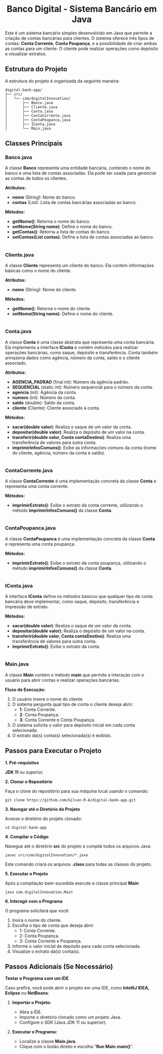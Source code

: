 <h1 align="center">
   Banco Digital - Sistema Bancário em Java
</h1>


Este é um sistema bancário simples desenvolvido em Java que permite a criação de contas bancárias para clientes. O sistema oferece três tipos de contas: **Conta Corrente**, **Conta Poupança**, e a possibilidade de criar ambas as contas para um cliente. O cliente pode realizar operações como depósito e visualizar extratos.   

## Estrutura do Projeto   

A estrutura do projeto é organizada da seguinte maneira:   

```   
digital-bank-app/
├── src/
│   └── com/digitalInnovation/
│       ├── Banco.java
│       ├── Cliente.java
│       ├── Conta.java
│       ├── ContaCorrente.java
│       ├── ContaPoupanca.java
│       ├── IConta.java
│       └── Main.java
```   

## Classes Principais   

### Banco.java   

A classe **Banco** representa uma entidade bancária, contendo o nome do banco e uma lista de contas associadas. Ela pode ser usada para gerenciar as contas de todos os clientes.

**Atributos:**   

- **nome** (String): Nome do banco.
- **contas** (List<Conta>): Lista de contas bancárias associadas ao banco.   

**Métodos:**   

- **getNome()**: Retorna o nome do banco.
- **setNome(String nome)**: Define o nome do banco.
- **getContas()**: Retorna a lista de contas do banco.
- **setContas(List<Conta> contas)**: Define a lista de contas associadas ao banco.   

#    

### Cliente.java   

A classe **Cliente** representa um cliente do banco. Ela contém informações básicas como o nome do cliente.

**Atributos:**   

- **nome** (String): Nome do cliente.   

**Métodos:**   

- **getNome()**: Retorna o nome do cliente.
- **setNome(String nome)**: Define o nome do cliente.   

#   

### Conta.java   

A classe **Conta** é uma classe abstrata que representa uma conta bancária. Ela implementa a interface **IConta** e contém métodos para realizar operações bancárias, como saque, depósito e transferência. Conta também armazena dados como agência, número da conta, saldo e o cliente associado.

**Atributos:**   

- **AGENCIA_PADRAO** (final int): Número da agência padrão.
- **SEQUENCIAL** (static int): Número sequencial para o número da conta.
- **agencia** (int): Agência da conta.
- **numero** (int): Número da conta.
- **saldo** (double): Saldo da conta.
- **cliente** (Cliente): Cliente associado à conta.   

**Métodos:**   

- **sacar(double valor)**: Realiza o saque de um valor da conta.
- **depositar(double valor)**: Realiza o depósito de um valor na conta.
- **transferir(double valor, Conta contaDestino)**: Realiza uma transferência de valores para outra conta.
- **imprimirInfosComuns()**: Exibe as informações comuns da conta (nome do cliente, agência, número da conta e saldo).   

#   

### ContaCorrente.java   

A classe **ContaCorrente** é uma implementação concreta da classe **Conta** e representa uma conta corrente.

**Métodos:**   

- **imprimirExtrato()**: Exibe o extrato da conta corrente, utilizando o método **imprimirInfosComuns()** da classe **Conta**.   

#   

### ContaPoupanca.java   

A classe **ContaPoupanca** é uma implementação concreta da classe **Conta** e representa uma conta poupança.

**Métodos:**   

- **imprimirExtrato()**: Exibe o extrato da conta poupança, utilizando o método **imprimirInfosComuns()** da classe **Conta**.   

#   

### IConta.java   

A interface **IConta** define os métodos básicos que qualquer tipo de conta bancária deve implementar, como saque, depósito, transferência e impressão de extrato.

**Métodos:**   

- **sacar(double valor)**: Realiza o saque de um valor da conta.
- **depositar(double valor)**: Realiza o depósito de um valor na conta.
- **transferir(double valor, Conta contaDestino)**: Realiza uma transferência de valores para outra conta.
- **imprimirExtrato()**: Exibe o extrato da conta.   

#   

### Main.java   

A classe **Main** contém o método **main** que permite a interação com o usuário para abrir contas e realizar operações bancárias.

**Fluxo de Execução:**   

1. O usuário insere o nome do cliente.
2. O sistema pergunta qual tipo de conta o cliente deseja abrir:
   - **1**: Conta Corrente.
   - **2**: Conta Poupança.
   - **3**: Conta Corrente e Conta Poupança.
3. O sistema solicita o valor para depósito inicial em cada conta selecionada.
4. O extrato da(s) conta(s) selecionada(s) é exibido.   


## Passos para Executar o Projeto   

**1. Pré-requisitos**   

**JDK 11** ou superior.

**2. Clonar o Repositório**   

Faça o clone do repositório para sua máquina local usando o comando:   

```   
git clone https://github.com/Gilvan-R-A/digital-bank-app.git
```   

**3. Navegar até o Diretório do Projeto**   

Acesse o diretório do projeto clonado:   

```   
cd digital-bank-app
```   

**4. Compilar o Código**   

Navegue até o diretório **src** do projeto e compile todos os arquivos Java:   

```   
javac src/com/digitalInnovation/*.java
```   
Este comando criará os arquivos **.class** para todas as classes do projeto.   

**5. Executar o Projeto**   

Após a compilação bem-sucedida execute a classe principal **Main**:   

```   
java com.digitalInnovation.Main
```   

**6. Interagir com o Programa**   

O programa solicitará que você:

1. Insira o nome do cliente.
2. Escolha o tipo de conta que deseja abrir:
   - 1: Conta Corrente.
   - 2: Conta Poupança.
   - 3: Conta Corrente e Poupança.
3. Informe o valor inicial de depósito para cada conta selecionada.
4. Visualize o extrato da(s) conta(s).   


## Passos Adicionais (Se Necessário)

**Testar o Programa com um IDE**   

Caso prefira, você pode abrir o projeto em uma IDE, como **IntelliJ IDEA, Eclipse** ou **NetBeans**:

1. **Importar o Projeto:**

   - Abra a IDE.
   - Importe o diretório clonado como um projeto Java.
   - Configure o SDK (Java JDK 11 ou superior).   

2. **Executar o Programa:**

   - Localize a classe **Main.java**.
   - Clique com o botão direito e escolha "**Run Main.main()**".

